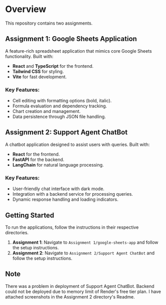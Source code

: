 # Overview

This repository contains two assignments.

## Assignment 1: Google Sheets Application

A feature-rich spreadsheet application that mimics core Google Sheets functionality. Built with:

- **React** and **TypeScript** for the frontend.
- **Tailwind CSS** for styling.
- **Vite** for fast development.

### Key Features:
- Cell editing with formatting options (bold, italic).
- Formula evaluation and dependency tracking.
- Chart creation and management.
- Data persistence through JSON file handling.

## Assignment 2: Support Agent ChatBot

A chatbot application designed to assist users with queries. Built with:

- **React** for the frontend.
- **FastAPI** for the backend.
- **LangChain** for natural language processing.

### Key Features:
- User-friendly chat interface with dark mode.
- Integration with a backend service for processing queries.
- Dynamic response handling and loading indicators.

## Getting Started

To run the applications, follow the instructions in their respective directories.

1. **Assignment 1**: Navigate to `Assignment 1/google-sheets-app` and follow the setup instructions.
2. **Assignment 2**: Navigate to `Assignment 2/Support Agent ChatBot` and follow the setup instructions.

## Note
There was a problem in deployment of Support Agent ChatBot. Backend could not be deployed due to memory limit of Render's free tier plan. I have attached screenshots
in the Assignment 2 directory's Readme.
